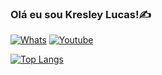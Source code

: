 ### Olá eu sou Kresley Lucas!✍️
[![Whats](https://img.shields.io/badge/WhatsApp-25D366?style=for-the-badge&logo=whatsapp&logoColor=white)](google.com) [![Youtube](https://img.shields.io/badge/YouTube-FF0000?style=for-the-badge&logo=youtube&logoColor=white)](youtube.com)


[![Top Langs](https://github-readme-stats.vercel.app/api/top-langs/?username=klucas27&layout=compact)](https://github.com/anuraghazra/github-readme-stats)
